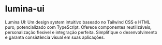 # lumina-ui
Lumina UI: Um design system intuitivo baseado no Tailwind CSS e HTML puro, potencializado com TypeScript. Oferece componentes reutilizáveis, personalização flexível e integração perfeita. Simplifique o desenvolvimento e garanta consistência visual em suas aplicações.

